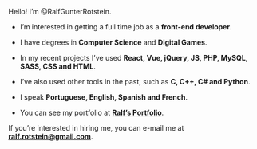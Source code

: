 Hello! I’m @RalfGunterRotstein.

- I’m interested in getting a full time job as a **front-end developer**.

- I have degrees in **Computer Science** and **Digital Games**.

- In my recent projects I’ve used **React, Vue, jQuery, JS, PHP, MySQL, SASS, CSS and HTML**.

- I’ve also used other tools in the past, such as **C, C++, C# and Python**.

- I speak **Portuguese, English, Spanish and French**.

- You can see my portfolio at **[Ralf’s Portfolio](http://ralf.infinityfreeapp.com/)**.

If you’re interested in hiring me, you can e-mail me at **ralf.rotstein@gmail.com**.
